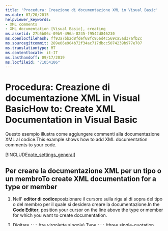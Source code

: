 ```yaml
---
title: 'Procedura: Creazione di documentazione XML in Visual Basic'
ms.date: 07/20/2015
helpviewer_keywords:
- XML comments
- XML documentation [Visual Basic], creating
ms.assetid: 27b5b06c-09b9-496a-8245-f9542d846230
ms.openlocfilehash: ff93a7bb2d8fdef68fc956d4c569ca5ad37afb2c
ms.sourcegitcommit: 289e06e904b72f34ac717dbcc5074239b977e707
ms.translationtype: MT
ms.contentlocale: it-IT
ms.lasthandoff: 09/17/2019
ms.locfileid: "71054106"
---
```

# <a name="how-to-create-xml-documentation-in-visual-basic"></a><span data-ttu-id="d69d8-102">Procedura: Creazione di documentazione XML in Visual Basic</span><span class="sxs-lookup"><span data-stu-id="d69d8-102">How to: Create XML Documentation in Visual Basic</span></span>

<span data-ttu-id="d69d8-103">Questo esempio illustra come aggiungere commenti alla documentazione XML al codice.</span><span class="sxs-lookup"><span data-stu-id="d69d8-103">This example shows how to add XML documentation comments to your code.</span></span>

[!INCLUDE[note_settings_general](~/includes/note-settings-general-md.md)]

## <a name="to-create-xml-documentation-for-a-type-or-member"></a><span data-ttu-id="d69d8-104">Per creare la documentazione XML per un tipo o un membro</span><span class="sxs-lookup"><span data-stu-id="d69d8-104">To create XML documentation for a type or member</span></span>

1. <span data-ttu-id="d69d8-105">Nell' **editor di codice**posizionare il cursore sulla riga al di sopra del tipo o del membro per il quale si desidera creare la documentazione.</span><span class="sxs-lookup"><span data-stu-id="d69d8-105">In the **Code Editor**, position your cursor on the line above the type or member for which you want to create documentation.</span></span>

2. <span data-ttu-id="d69d8-106">Digitare `'''` (tre virgolette singole).</span><span class="sxs-lookup"><span data-stu-id="d69d8-106">Type `'''` (three single-quotation marks).</span></span>

    <span data-ttu-id="d69d8-107">Un'ossatura XML per il tipo o il membro viene aggiunta nell' **editor di codice**.</span><span class="sxs-lookup"><span data-stu-id="d69d8-107">An XML skeleton for the type or member is added in the **Code Editor**.</span></span>

3. <span data-ttu-id="d69d8-108">Aggiungere informazioni descrittive tra i tag appropriati.</span><span class="sxs-lookup"><span data-stu-id="d69d8-108">Add descriptive information between the appropriate tags.</span></span>

    > [!NOTE]
    > <span data-ttu-id="d69d8-109">Se si aggiungono righe aggiuntive all'interno del blocco di documentazione XML, ogni riga `'''`deve iniziare con.</span><span class="sxs-lookup"><span data-stu-id="d69d8-109">If you add additional lines within the XML documentation block, each line must begin with `'''`.</span></span>

4. <span data-ttu-id="d69d8-110">Aggiungere codice aggiuntivo che utilizza il tipo o il membro con i nuovi commenti della documentazione XML.</span><span class="sxs-lookup"><span data-stu-id="d69d8-110">Add additional code that uses the type or member with the new XML documentation comments.</span></span>

    <span data-ttu-id="d69d8-111">IntelliSense consente di visualizzare il testo \<del Tag > di riepilogo per il tipo o il membro.</span><span class="sxs-lookup"><span data-stu-id="d69d8-111">IntelliSense displays the text from the \<summary> tag for the type or member.</span></span>

5. <span data-ttu-id="d69d8-112">Compilare il codice per generare un file XML contenente i commenti della documentazione.</span><span class="sxs-lookup"><span data-stu-id="d69d8-112">Compile the code to generate an XML file containing the documentation comments.</span></span> <span data-ttu-id="d69d8-113">Per altre informazioni, vedere [/doc](../../../visual-basic/reference/command-line-compiler/doc.md).</span><span class="sxs-lookup"><span data-stu-id="d69d8-113">For more information, see [/doc](../../../visual-basic/reference/command-line-compiler/doc.md).</span></span>

## <a name="see-also"></a><span data-ttu-id="d69d8-114">Vedere anche</span><span class="sxs-lookup"><span data-stu-id="d69d8-114">See also</span></span>

- [<span data-ttu-id="d69d8-115">Documentazione del codice tramite XML</span><span class="sxs-lookup"><span data-stu-id="d69d8-115">Documenting Your Code with XML</span></span>](../../../visual-basic/programming-guide/program-structure/documenting-your-code-with-xml.md)
- [<span data-ttu-id="d69d8-116">Tag di commento XML</span><span class="sxs-lookup"><span data-stu-id="d69d8-116">XML Comment Tags</span></span>](../../../visual-basic/language-reference/xmldoc/index.md)
- [<span data-ttu-id="d69d8-117">/doc</span><span class="sxs-lookup"><span data-stu-id="d69d8-117">/doc</span></span>](../../../visual-basic/reference/command-line-compiler/doc.md)
